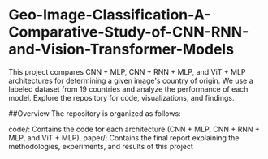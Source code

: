 # Geo-Image-Classification-A-Comparative-Study-of-CNN-RNN-and-Vision-Transformer-Models
 This project compares CNN + MLP, CNN + RNN + MLP, and ViT + MLP architectures for determining a given image's country of origin. We use a labeled dataset from 19 countries and analyze the performance of each model. Explore the repository for code, visualizations, and findings.

##Overview
The repository is organized as follows:

code/: Contains the code for each architecture (CNN + MLP, CNN + RNN + MLP, and ViT + MLP).
paper/: Contains the final report explaining the methodologies, experiments, and results of this project
